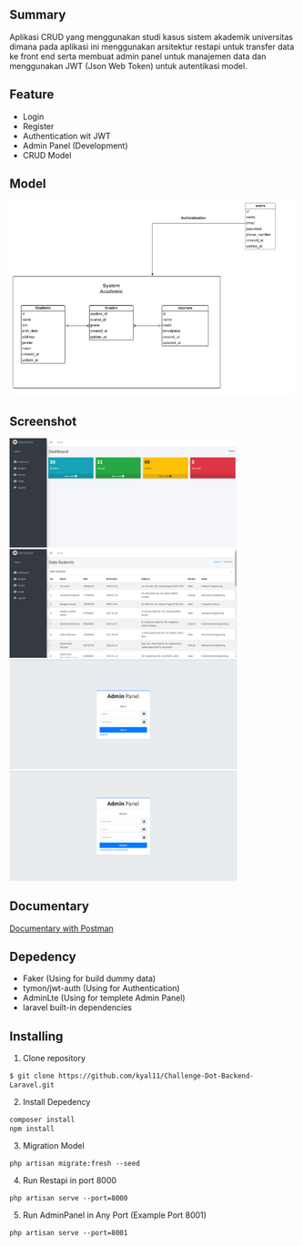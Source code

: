 ## Summary
Aplikasi CRUD yang menggunakan studi kasus sistem akademik universitas dimana pada aplikasi ini menggunakan arsitektur restapi untuk transfer data ke front end serta membuat admin panel untuk manajemen data dan menggunakan JWT (Json Web Token) untuk autentikasi model.

## Feature
- Login
- Register
- Authentication wit JWT
- Admin Panel (Development)
- CRUD Model
## Model
<img src="https://github.com/kyal11/Challenge-Dot-Backend-Laravel/blob/main/Model-Relasi.png" width="500" />

## Screenshot
<img src="https://github.com/kyal11/Challenge-Dot-Backend-Laravel/blob/main/Dashboard-screenshot.png" width="400" /> <img src="https://github.com/kyal11/Challenge-Dot-Backend-Laravel/blob/main/Student-Screenshot.png" width="400" /> <img src="https://github.com/kyal11/Challenge-Dot-Backend-Laravel/blob/main/Login-Screenshot.png" width="400" /> <img src="https://github.com/kyal11/Challenge-Dot-Backend-Laravel/blob/main/Register-Screenshot.png" width="400" /> 

## Documentary
[Documentary with Postman](https://documenter.getpostman.com/view/29947879/2s9YeHaBD9)

## Depedency
- Faker (Using for build dummy data)
- tymon/jwt-auth (Using for Authentication)
- AdminLte (Using for templete Admin Panel)
- laravel built-in dependencies
## Installing
1. Clone repository
```
$ git clone https://github.com/kyal11/Challenge-Dot-Backend-Laravel.git
```
2. Install Depedency
```
composer install
npm install
```
3. Migration Model
```
php artisan migrate:fresh --seed
```
4. Run Restapi in port 8000
```
php artisan serve --port=8000
```
5. Run AdminPanel in Any Port (Example Port 8001)
```
php artisan serve --port=8001
```
   
